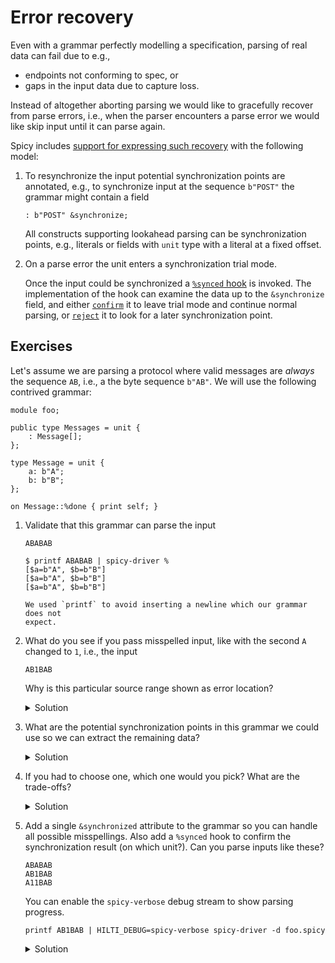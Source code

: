 # Error recovery

Even with a grammar perfectly modelling a specification, parsing of real data can
fail due to e.g.,

- endpoints not conforming to spec, or
- gaps in the input data due to capture loss.

Instead of altogether aborting parsing we would like to gracefully recover from
parse errors, i.e., when the parser encounters a parse error we would like skip
input until it can parse again.

Spicy includes [support for expressing such
recovery](https://docs.zeek.org/projects/spicy/en/latest/programming/parsing.html#error-recovery)
with the following model:

1. To resynchronize the input potential synchronization points are annotated, e.g., to
   synchronize input at the sequence `b"POST"` the grammar might contain a field

   ```spicy
   : b"POST" &synchronize;
   ```

   All constructs supporting lookahead parsing can be synchronization points,
   e.g., literals or fields with `unit` type with a literal at a fixed offset.

1. On a parse error the unit enters a synchronization trial mode.

   Once the input could be synchronized a [`%synced`
   hook](https://docs.zeek.org/projects/spicy/en/latest/programming/parsing.html#error-recovery-hooks)
   is invoked. The implementation of the hook can examine the data up to the
   `&synchronize` field, and either
   [`confirm`](https://docs.zeek.org/projects/spicy/en/latest/programming/language/statements.html#statement-confirm)
   it to leave trial mode and continue normal parsing, or
   [`reject`](https://docs.zeek.org/projects/spicy/en/latest/programming/language/statements.html#statement-reject)
   it to look for a later synchronization point.

## Exercises

Let's assume we are parsing a protocol where valid messages are _always_ the
sequence `AB`, i.e., a the byte sequence `b"AB"`. We will use the following
contrived grammar:

```spicy
module foo;

public type Messages = unit {
    : Message[];
};

type Message = unit {
    a: b"A";
    b: b"B";
};

on Message::%done { print self; }
```

1. Validate that this grammar can parse the input

   ```plain
   ABABAB
   ```

   ```plain
   $ printf ABABAB | spicy-driver %
   [$a=b"A", $b=b"B"]
   [$a=b"A", $b=b"B"]
   [$a=b"A", $b=b"B"]
   ```

   ```admonish info
   We used `printf` to avoid inserting a newline which our grammar does not
   expect.
   ```

1. What do you see if you pass misspelled input, like with the second `A` changed
   to `1`, i.e., the input

   ```plain
   AB1BAB
   ```

   Why is this particular source range shown as error location?

   <details>
   <summary>Solution</summary>

   ```plain
   [$a=b"A", $b=b"B"]
   [error] terminating with uncaught exception of type spicy::rt::ParseError: no expected look-ahead token found (foo.spicy:3:30-4:17)
   ```

   We first the result of parsing for the first `Message` from `AB`, and
   encounter an error for the second element.

   The error corresponds to parsing the list inside `Messages`. The grammar
   expects either `A` to start a new `Message`, or end of data to signal the end of
   the input; `1` matches neither so lookahead parsing fails.
   </details>

1. What are the potential synchronization points in this grammar we could use so we can extract
   the remaining data?

   <details>
   <summary>Solution</summary>

   In this case parsing failed at the first field of `Message`, `Message::a`. We
   could

   a. synchronize on `Message::b` by changing it to

      ```spicy
      b: b"B" &synchronize;
      ```

   b. Synchronize on `Message::a` in the _next message_, i.e., abandon parsing
      the remaining fields in `Message` and start over. For that we would synchronize on the list elements in `Messages`,

      ```spicy
      : (Message &synchronize)[];
      ```

   ```admonish info
   A slight modification of this grammar seems to fail to synchronize and run
   into an edge case, <https://github.com/zeek/spicy/issues/1594>.
   ```

   </details>

1. If you had to choose one, which one would you pick? What are the trade-offs?

   <details>
   <summary>Solution</summary>

   - If we synchronize on `Message::b` it would seem that we should be able to recover at its data.

     This however does not work since the list uses lookahead parsing, so we
     would fail already in `Messages` before we could recover in `Message`.

   - We need to synchronize on the next list element.

     In larger units synchronizing high up (e.g., on a list in the top-level
     unit) allows recovering from more general errors at the cost of not
     extracting some data, e.g., we would be able to also handle misspelled `B`s
     in this example.
   </details>

1. Add a single `&synchronized` attribute to the grammar so you can handle all
   possible misspellings. Also add a `%synced` hook to confirm the
   synchronization result (on which unit?). Can you parse inputs like these?

   ```plain
   ABABAB
   AB1BAB
   A11BAB
   ```

   You can enable the `spicy-verbose` debug stream to show parsing progress.

   ```console
   printf AB1BAB | HILTI_DEBUG=spicy-verbose spicy-driver -d foo.spicy
   ```

   <details>
   <summary>Solution</summary>

   ```spicy
   module foo;

   public type Messages = unit {
       : (Message &synchronize)[];
   };

   type Message = unit {
       a: b"A";
       b: b"B";
   };

   on Message::%done { print self; }
   on Messages::%synced { confirm; }
   ```

   </details>
